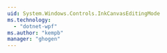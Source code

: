 ```yaml
---
uid: System.Windows.Controls.InkCanvasEditingMode
ms.technology: 
  - "dotnet-wpf"
ms.author: "kempb"
manager: "ghogen"
---
```

